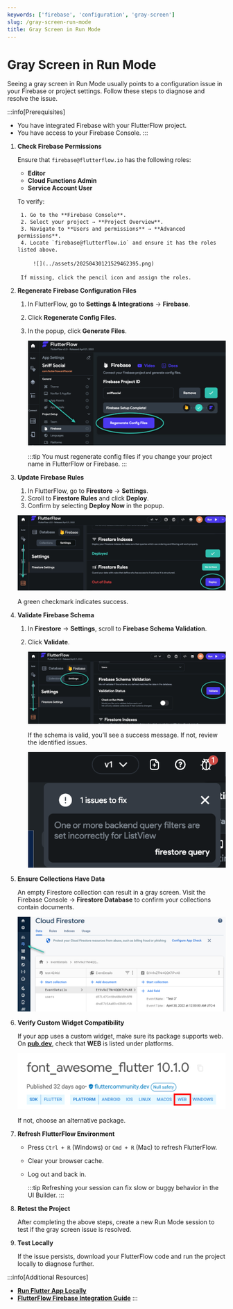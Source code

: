 ```yaml
---
keywords: ['firebase', 'configuration', 'gray-screen']
slug: /gray-screen-run-mode
title: Gray Screen in Run Mode
---
```


# Gray Screen in Run Mode

Seeing a gray screen in Run Mode usually points to a configuration issue in your Firebase or project settings. Follow these steps to diagnose and resolve the issue.

:::info[Prerequisites]
- You have integrated Firebase with your FlutterFlow project.
- You have access to your Firebase Console.
:::

1. **Check Firebase Permissions**

    Ensure that `firebase@flutterflow.io` has the following roles:

    - **Editor**
    - **Cloud Functions Admin**
    - **Service Account User**

    To verify:

        1. Go to the **Firebase Console**.
        2. Select your project → **Project Overview**.
        3. Navigate to **Users and permissions** → **Advanced permissions**.
        4. Locate `firebase@flutterflow.io` and ensure it has the roles listed above.

            ![](../assets/20250430121529462395.png)

        If missing, click the pencil icon and assign the roles.

2. **Regenerate Firebase Configuration Files**

    1. In FlutterFlow, go to **Settings & Integrations** → **Firebase**.
    2. Click **Regenerate Config Files**.
    3. In the popup, click **Generate Files**.

        ![](../assets/20250430121530070855.png)

        :::tip
        You must regenerate config files if you change your project name in FlutterFlow or Firebase.
        :::

3. **Update Firebase Rules**

    1. In FlutterFlow, go to **Firestore** → **Settings**.
    2. Scroll to **Firestore Rules** and click **Deploy**.
    3. Confirm by selecting **Deploy Now** in the popup.

    ![](../assets/20250430121530401837.jpg)

    A green checkmark indicates success.

4. **Validate Firebase Schema**

    1. In **Firestore** → **Settings**, scroll to **Firebase Schema Validation**.
    2. Click **Validate**.

        ![](../assets/20250430121530999303.jpg)

        If the schema is valid, you’ll see a success message. If not, review the identified issues.

        ![](../assets/20250430121531448037.png)

5. **Ensure Collections Have Data**

    An empty Firestore collection can result in a gray screen. Visit the Firebase Console → **Firestore Database** to confirm your collections contain documents.

    ![](../assets/20250430121531723554.png)

6. **Verify Custom Widget Compatibility**

    If your app uses a custom widget, make sure its package supports web. On **[pub.dev](https://pub.dev)**, check that **WEB** is listed under platforms.

    ![](../assets/20250430121531973906.png)

    If not, choose an alternative package.

7. **Refresh FlutterFlow Environment**

    - Press `Ctrl + R` (Windows) or `Cmd + R` (Mac) to refresh FlutterFlow.
    - Clear your browser cache.
    - Log out and back in.

        :::tip
        Refreshing your session can fix slow or buggy behavior in the UI Builder.
        :::

8. **Retest the Project**

    After completing the above steps, create a new Run Mode session to test if the gray screen issue is resolved.

9. **Test Locally**

    If the issue persists, download your FlutterFlow code and run the project locally to diagnose further.

:::info[Additional Resources]
- **[Run Flutter App Locally](/testing/local-run)**
- **[FlutterFlow Firebase Integration Guide](/integrations/firebase/connect-to-firebase/#step-1-set-up-your-project)**
:::
